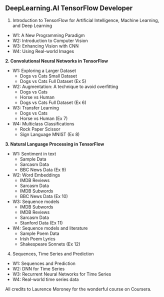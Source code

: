 DeepLearning.AI TensorFlow Developer
-

1. Introduction to TensorFlow for Artificial Intelligence, Machine Learning, and Deep Learning

- W1: A New Programming Paradigm
- W2: Introduction to Computer Vision
- W3: Enhancing Vision with CNN
- W4: Using Real-world Images
	
**2. Convolutional Neural Networks in TensorFlow**

- W1: Exploring a Larger Dataset
	- Dogs vs Cats Small Dataset
	- Dogs vs Cats Full Dataset (Ex 5)
- W2: Augmentation: A technique to avoid overfitting
	- Dogs vs Cats
	- Horse vs Human
	- Dogs vs Cats Full Dataset (Ex 6)
- W3: Transfer Learning
	- Dogs vs Cats
	- Horse vs Human (Ex 7)
- W4: Multiclass Classifications
	- Rock Paper Scissor
	- Sign Language MNIST (Ex 8)

**3. Natural Language Processing in TensorFlow**

- W1: Sentiment in text
	- Sample Data
	- Sarcasm Data
	- BBC News Data (Ex 9)
- W2: Word Embeddings
	- IMDB Reviews
	- Sarcasm Data
	- IMDB Subwords
	- BBC News Data (Ex 10)
- W3: Sequence models
	- IMDB Subwords
	- IMDB Reviews
	- Sarcasm Data
	- Stanford Data (Ex 11)
- W4: Sequence models and literature
	- Sample Poem Data
	- Irish Poem Lyrics
	- Shakespeare Sonnets (Ex 12)

4. Sequences, Time Series and Prediction

- W1: Sequences and Prediction
- W2: DNN for Time Series
- W3: Recurrent Neural Networks for Time Series
- W4: Real-world time series data

All credits to Laurence Moroney for the wonderful course on Coursera.
